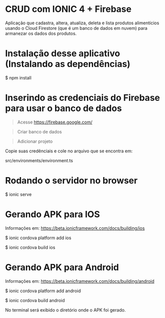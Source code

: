 # CRUD com IONIC 4 + Firebase
 Aplicação que cadastra, altera, atualiza, deleta e lista produtos alimentícios usando o Cloud Firestore (que é um banco de dados em nuvem) para armanezar os dados dos produtos.

# Instalação desse aplicativo (Instalando as dependências)
$ npm install

# Inserindo as credenciais do Firebase para usar o banco de dados
> Acesse https://firebase.google.com/

> Criar banco de dados

> Adicionar projeto

Copie suas credênciais e cole no arquivo que se encontra em:

src/environments/environment.ts


# Rodando o servidor no browser
$ ionic serve

# Gerando APK para IOS
Informações em: https://beta.ionicframework.com/docs/building/ios

$ ionic cordova platform add ios

$ ionic cordova build ios


# Gerando APK para Android
Informações em: https://beta.ionicframework.com/docs/building/android

$ ionic cordova platform add android

$ ionic cordova build android

No terminal será exibido o diretório onde o APK foi gerado.


